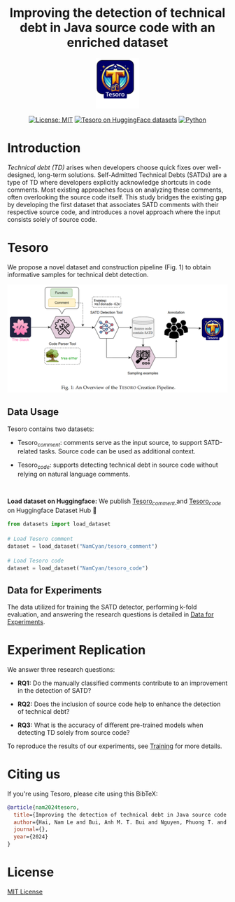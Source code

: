 <div align="center">


# Improving the detection of technical debt in Java source code with an enriched dataset

<p align="center">
  <img src="assets/logo.png" width="100px" alt="logo">
</p>

[![License: MIT](https://img.shields.io/badge/License-MIT-green.svg)](https://opensource.org/licenses/MIT) [![Tesoro on HuggingFace datasets](https://img.shields.io/badge/%F0%9F%A4%97%20Datasets-Tesoro-yellow?style=flat)](https://huggingface.co/datasets/Fsoft-AIC/the-vault-function) [![Python](https://img.shields.io/badge/Python-3.10+-blue?style=flat
)]() 

</div>

# Introduction
*Technical debt (TD)* arises when developers choose quick fixes over well-designed, long-term solutions. Self-Admitted Technical Debts (SATDs) are a type of TD where developers explicitly acknowledge shortcuts in code comments. Most existing approaches focus on analyzing these comments, often overlooking the source code itself. This study bridges the existing gap by developing the first dataset that associates SATD comments with their respective source code, and introduces a novel approach where the input consists solely of source code.

# $\text{Tesoro}$
We propose a novel dataset and construction pipeline (Fig. 1) to obtain informative samples for technical debt detection.

<img src="assets/pipeline.png" alt="logo">

## Data Usage
$\text{Tesoro}$ contains two datasets:

- $\text{Tesoro}_{comment}$: comments serve as the input source, to support SATD-related tasks. Source code can be used as additional context.

- $\text{Tesoro}_{code}$: supports detecting technical debt in source code without relying on natural language comments.

<br>

**Load dataset on Huggingface:** We publish [ $\text{Tesoro}_{comment}$ ](https://huggingface.co/datasets/NamCyan/tesoro) and [ $\text{Tesoro}_{code}$ ](https://huggingface.co/datasets/NamCyan/tesoro) on Huggingface Dataset Hub 🤗


```python
from datasets import load_dataset

# Load Tesoro comment
dataset = load_dataset("NamCyan/tesoro_comment")

# Load Tesoro code
dataset = load_dataset("NamCyan/tesoro_code")
```

## Data for Experiments

The data utilized for training the SATD detector, performing k-fold evaluation, and answering the research questions is detailed in [Data for Experiments](data/README.md).


# Experiment Replication

We answer three research questions:

- **RQ1:** Do the manually classified comments contribute to an improvement in the detection of SATD?

- **RQ2:** Does the inclusion of source code help to enhance the detection of technical debt?

- **RQ3:** What is the accuracy of different pre-trained models when detecting TD solely from source code?

To reproduce the results of our experiments, see [Training](training/README.md) for more details.

<!-- ## Contact us
If you have any questions, comments or suggestions, please do not hesitate to contact us.
- Website: [fpt-aicenter](https://www.fpt-aicenter.com/ai-residency/)
- Email: support.ailab@fpt.com -->

# Citing us

If you're using Tesoro, please cite using this BibTeX:

```bibtex
@article{nam2024tesoro,
  title={Improving the detection of technical debt in Java source code with an enriched dataset},
  author={Hai, Nam Le and Bui, Anh M. T. Bui and Nguyen, Phuong T. and Ruscio, Davide Di and Kazman, Rick},
  journal={},
  year={2024}
}
```

# License
[MIT License](LICENSE)